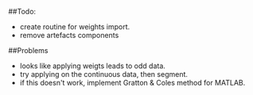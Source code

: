 ##Todo:
- create routine for weights import.
- remove artefacts components

##Problems
- looks like applying weigts leads to odd data.
- try applying on the continuous data, then segment.
- if this doesn't work, implement Gratton & Coles method for MATLAB.
